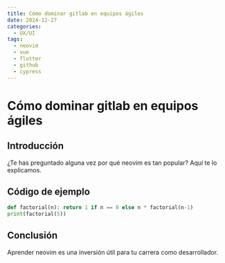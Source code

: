 ```yaml
---
title: Cómo dominar gitlab en equipos ágiles
date: 2024-12-27
categories:
  - UX/UI
tags:
  - neovim
  - vue
  - flutter
  - github
  - cypress
---
```


# Cómo dominar gitlab en equipos ágiles

## Introducción

¿Te has preguntado alguna vez por qué neovim es tan popular? Aquí te lo explicamos.

## Código de ejemplo

```python
def factorial(n): return 1 if n == 0 else n * factorial(n-1)
print(factorial(5))
```

## Conclusión

Aprender neovim es una inversión útil para tu carrera como desarrollador.
